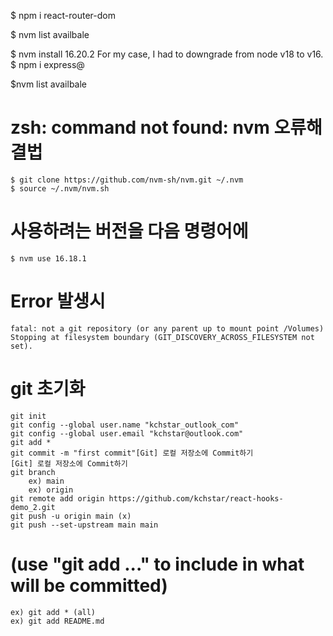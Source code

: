 

$ npm i react-router-dom

$ nvm list availbale

$ nvm install 16.20.2 
    For my case, I had to downgrade from node v18 to v16. 
$ npm i express@


$nvm list availbale
# zsh: command not found: nvm 오류해결법
    $ git clone https://github.com/nvm-sh/nvm.git ~/.nvm
    $ source ~/.nvm/nvm.sh

# 사용하려는 버전을 다음 명령어에  
    $ nvm use 16.18.1
# Error 발생시 
    fatal: not a git repository (or any parent up to mount point /Volumes)
    Stopping at filesystem boundary (GIT_DISCOVERY_ACROSS_FILESYSTEM not set).
#  git 초기화 
    git init
    git config --global user.name "kchstar_outlook_com"
    git config --global user.email "kchstar@outlook.com"
    git add * 
    git commit -m "first commit"[Git] 로컬 저장소에 Commit하기
    [Git] 로컬 저장소에 Commit하기
    git branch 
        ex) main
        ex) origin 
    git remote add origin https://github.com/kchstar/react-hooks-demo_2.git
    git push -u origin main (x)
    git push --set-upstream main main

# (use "git add <file>..." to include in what will be committed)
    ex) git add * (all)
    ex) git add README.md